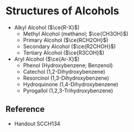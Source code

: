 # Structures of Alcohols

* Alkyl Alcohol ($\ce{R-X}$)
  * Methyl Alcohol (methanol; $\ce{CH3OH}$)
  * Primary Alcohol ($\ce{RCH2OH}$)
  * Secondary Alcohol ($\ce{R2CHOH}$)
  * Tertiary Alcohol ($\ce{R3COH}$)
* Aryl Alcohol ($\ce{Ar-X}$)
  * Phenol (Hydroxybenzene; Benzenol)
  * Catechol (1,2-Dihydroxybenzene)
  * Resorcinol (1,3-Dihydroxybenzene)
  * Hydroquinone (1,4-Dihydroxybenzene)
  * Pyrogallol (1,2,3-Trihydroxybenzene)

## Reference

* Handout SCCH134
